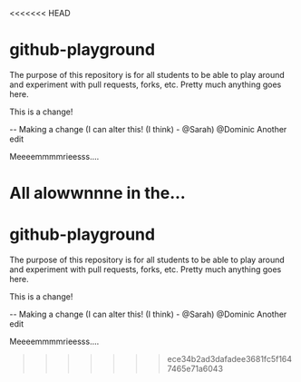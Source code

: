 <<<<<<< HEAD
# github-playground

The purpose of this repository is for all students to be able to play around and experiment with pull requests, forks, etc. Pretty much anything goes here.

This is a change!

-- Making a change (I can alter this! (I think) - @Sarah)  @Dominic
Another edit

Meeeemmmmrieesss....

All alowwnnne in the...
=======
# github-playground

The purpose of this repository is for all students to be able to play around and experiment with pull requests, forks, etc. Pretty much anything goes here.

This is a change!

-- Making a change (I can alter this! (I think) - @Sarah)  @Dominic
Another edit

Meeeemmmmrieesss....
>>>>>>> ece34b2ad3dafadee3681fc5f1647465e71a6043
